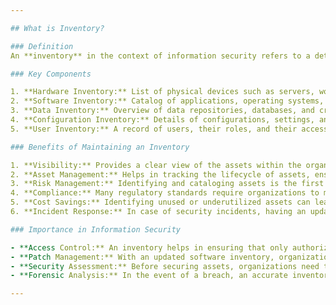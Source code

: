 ```yaml
---

## What is Inventory?

### Definition
An **inventory** in the context of information security refers to a detailed list or catalog of assets within an organization. These assets can include hardware, software, data, processes, and other resources. An effective inventory system tracks the lifecycle of assets from acquisition to disposal.

### Key Components

1. **Hardware Inventory:** List of physical devices such as servers, workstations, routers, switches, and other peripherals.
2. **Software Inventory:** Catalog of applications, operating systems, and utility software.
3. **Data Inventory:** Overview of data repositories, databases, and critical datasets.
4. **Configuration Inventory:** Details of configurations, settings, and versions for hardware and software.
5. **User Inventory:** A record of users, their roles, and their access to systems and data.

### Benefits of Maintaining an Inventory

1. **Visibility:** Provides a clear view of the assets within the organization, aiding in decision-making and planning.
2. **Asset Management:** Helps in tracking the lifecycle of assets, ensuring timely maintenance, updates, or replacements.
3. **Risk Management:** Identifying and cataloging assets is the first step in assessing vulnerabilities and potential threats.
4. **Compliance:** Many regulatory standards require organizations to maintain a detailed inventory of their assets.
5. **Cost Savings:** Identifying unused or underutilized assets can lead to cost reductions.
6. **Incident Response:** In case of security incidents, having an updated inventory helps in identifying affected assets quickly.

### Importance in Information Security

- **Access Control:** An inventory helps in ensuring that only authorized users have access to specific assets.
- **Patch Management:** With an updated software inventory, organizations can ensure that all software is patched and updated.
- **Security Assessment:** Before securing assets, organizations need to know what assets they possess. An inventory is foundational to any security assessment.
- **Forensic Analysis:** In the event of a breach, an accurate inventory can assist forensic teams in their investigations.

---
```


